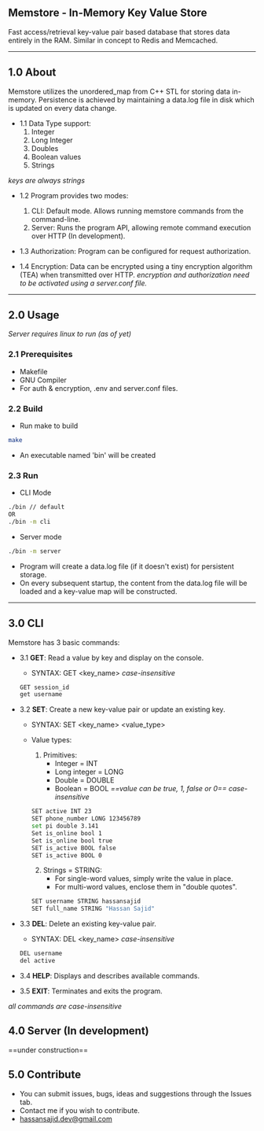 ## Memstore - In-Memory Key Value Store
Fast access/retrieval key-value pair based database that stores data entirely in the RAM.
Similar in concept to Redis and Memcached.

---

## 1.0 About
Memstore utilizes the unordered_map from C++ STL for storing data in-memory. Persistence is achieved by maintaining a data.log file in disk which is updated on every data change.

- 1.1 Data Type support:
    1. Integer
    2. Long Integer
    3. Doubles
    4. Boolean values
    5. Strings

*keys are always strings*

- 1.2 Program provides two modes:
    1. CLI: Default mode. Allows running memstore commands from the command-line.
    2. Server: Runs the program API, allowing remote command execution over HTTP (In development).

- 1.3 Authorization: Program can be configured for request authorization.

- 1.4 Encryption: Data can be encrypted using a tiny encryption algorithm (TEA) when transmitted over HTTP.
*encryption and authorization need to be activated using a server.conf file.*

---

## 2.0 Usage
*Server requires linux to run (as of yet)*

### 2.1 Prerequisites 
- Makefile
- GNU Compiler
- For auth & encryption, .env and server.conf files.

### 2.2 Build
- Run make to build
```bash
make
```
- An executable named 'bin' will be created

### 2.3 Run
- CLI Mode
```bash
./bin // default
OR
./bin -m cli
```

- Server mode
```bash
./bin -m server
```

- Program will create a data.log file (if it doesn't exist) for persistent storage.
- On every subsequent startup, the content from the data.log file will be loaded and a key-value map will be constructed.

---

## 3.0 CLI
Memstore has 3 basic commands:

- 3.1 **GET**: Read a value by key and display on the console.
    - SYNTAX: GET <key_name> 
    *case-insensitive*

    ```bash
    GET session_id
    get username 
    ```

- 3.2 **SET**: Create a new key-value pair or update an existing key.
    - SYNTAX: SET <key_name> <value_type> <value>
    - Value types:
        1. Primitives: 
            - Integer = INT
            - Long integer = LONG
            - Double = DOUBLE
            - Boolean = BOOL *==value can be true, 1, false or 0==*
            *case-insensitive*

        ```bash
        SET active INT 23
        SET phone_number LONG 123456789
        set pi double 3.141
        Set is_online bool 1
        Set is_online bool true
        SET is_active BOOL false
        SET is_active BOOL 0
        ```

        2. Strings = STRING:
            - For single-word values, simply write the value in place.
            - For multi-word values, enclose them in "double quotes".

        ```bash
        SET username STRING hassansajid
        SET full_name STRING "Hassan Sajid"
        ```

- 3.3 **DEL**: Delete an existing key-value pair.
    - SYNTAX: DEL <key_name>
    *case-insensitive*

    ```bash
    DEL username
    del active
    ```

- 3.4 **HELP**: Displays and describes available commands.

- 3.5 **EXIT**: Terminates and exits the program.

*all commands are case-insensitive*


## 4.0 Server (In development)
==under construction==



## 5.0 Contribute
- You can submit issues, bugs, ideas and suggestions through the Issues tab.
- Contact me if you wish to contribute.
- hassansajid.dev@gmail.com


